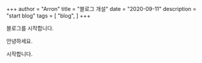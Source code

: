 +++
author = "Arron"
title = "블로그 개설"
date = "2020-09-11"
description = "start blog"
tags = [
    "blog",
]
+++

<!-- description -->
블로그를 시작합니다.
<!--more-->
안녕하세요.

시작합니다.